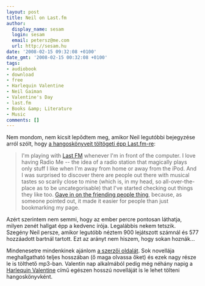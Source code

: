 ```yaml
---
layout: post
title: Neil on Last.fm
author:
  display_name: sesam
  login: sesam
  email: petersz@me.com
  url: http://sesam.hu
date: '2008-02-15 09:32:08 +0100'
date_gmt: '2008-02-15 00:32:08 +0100'
tags:
- audiobook
- download
- free
- Harlequin Valentine
- Neil Gaiman
- Valentine's Day
- last.fm
- Books &amp; Literature
- Music
comments: []
---
```


Nem mondom, nem kicsit lepődtem meg, amikor Neil legutóbbi bejegyzése arról szólt, hogy [a hangoskönyveit töltögeti épp Last.fm-re](http://journal.neilgaiman.com/2008/02/nearly-there.html):

> I'm playing with [Last FM](http://www.last.fm/user/neilhimself) whenever I'm in front of the computer. I love having Radio Me -- the idea of a radio station that magically plays only stuff I like when I'm away from home or away from the iPod. And I was surprised to discover there are people out there with musical tastes so scarily close to mine (which is, in my head, so all-over-the-place as to be uncategorisable) that I've started checking out things they like too. [Gave in on the friending people thing](http://www.last.fm/user/neilhimself/friends), because, as someone pointed out, it made it easier for people than just bookmarking my page.

Azért szerintem nem semmi, hogy az ember percre pontosan láthatja, milyen zenét hallgat épp a kedvenc írója. Legalábbis nekem tetszik. Szegény Neil persze, amikor legutóbb néztem 900 lejátszott számnál és 577 hozzáadott bartnál tartott. Ezt az arányt nem hiszem, hogy sokan hoznák...

Mindenesetre mindenkinek ajánlom [a szerzői oldalát](http://www.last.fm/music/Neil+Gaiman). Sok novellája meghallgatható teljes hosszában (ő maga olvassa őket) és ezek nagy része le is tölthető mp3-ban. Valentin nap alkalmából pedig még néhány napig a [Harlequin Valentine](http://www.last.fm/music/Neil+Gaiman/_/Harlequin+Valentine) című egészen hosszú novelláját is le lehet tölteni hangoskönyvként.
